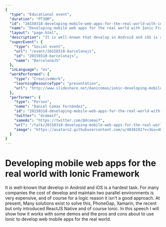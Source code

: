 ```yaml
---
{
  "type": "Educational event",
  "duration": "PT30M",
  "id": "20150318-developing-mobile-web-apps-for-the-real-world-with-ionic-framework",
  "name": "Developing mobile web apps for the real world with Ionic Framework",
  "layout": "page.html",
  "description": "It is well-known that develop in Android and iOS is a hardest task. For many companies the cost of develop and maintain two parallel environments is very expensive, and of course for a logic reason it isn't a good approach. At present, Many solutions exist to solve this, PhoneGap, Xamarin, the recent but only introduced ReactJS Native and of course Ionic. In this speech I will show how it works with some demos and the pros and cons about to use Ionic to develop web mobile apps for the real world.",
  "superEvent": {
    "type": "Social event",
    "url": "/event/20150318-barcelonajs",
    "id": "20150318-barcelonajs",
    "name": "BarcelonaJS"
  },
  "inLanguage": "es",
  "workPerformed": {
    "type": "CreativeWork",
    "learningResourceType": "presentation",
    "url": "http://www.slideshare.net/danicomas/ionic-developing-mobile-apps-for-the-real-world-daniel-comas"
  },
  "performer": {
    "type": "Person",
    "name": "Daniel Comas Fernández",
    "id": "20150318-developing-mobile-web-apps-for-the-real-world-with-ionic-framework",
    "twitter": "dcomasf",
    "sameAs": "https://twitter.com/@dcomasf",
    "url": "/talk/20150318-developing-mobile-web-apps-for-the-real-world-with-ionic-framework.html",
    "image": "https://avatars2.githubusercontent.com/u/4038192?v=3&s=400"
  }
}
---
```

# Developing mobile web apps for the real world with Ionic Framework

It is well-known that develop in Android and iOS is a hardest task. For many companies the cost of develop and maintain two parallel environments is very expensive, and of course for a logic reason it isn't a good approach. At present, Many solutions exist to solve this, PhoneGap, Xamarin, the recent but only introduced ReactJS Native and of course Ionic. In this speech I will show how it works with some demos and the pros and cons about to use Ionic to develop web mobile apps for the real world.